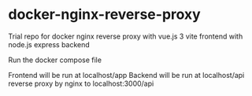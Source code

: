 # docker-nginx-reverse-proxy
Trial repo for docker nginx reverse proxy with vue.js 3 vite frontend with node.js express backend

Run the docker compose file

Frontend will be run at localhost/app
Backend will be run at localhost/api reverse proxy by nginx to localhost:3000/api
